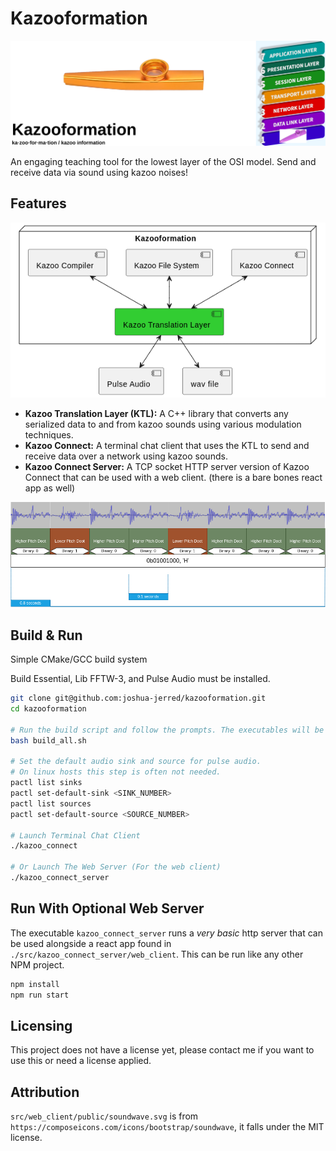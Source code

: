 # Kazooformation

![Left: Kazoo with text Kazooformation Right: OSI Model with physical layer replaced with a picture of a kazoo](doc/images/banner.png)

An engaging teaching tool for the lowest layer of the OSI model. Send and receive data via sound using kazoo noises!

<!-- An abstract data storage, modulation, and demodulation library using kazoo sounds. -->

<!-- This is an engaging teaching tool for the lowest layer of the OSI model. -->

<!-- <p align="center"> -->
  <!-- <img src="doc/images/org_diagram.png" alt="Kazooformation Logo" width="200"/> -->
<!-- </p> -->

## Features

![Project organization UML diagram](doc/images/org_diagram.png)

- **Kazoo Translation Layer (KTL):** A C++ library that converts any serialized data to and from kazoo sounds using various modulation techniques.
- **Kazoo Connect:** A terminal chat client that uses the KTL to send and receive data over a network using kazoo sounds.
- **Kazoo Connect Server:** A TCP socket HTTP server version of Kazoo Connect that can be used with a web client. (there is a bare bones react app as well)

![ASCII 'H' visualized as kazoo sounds](doc/images/kazoo_signal.png)




## Build & Run

Simple CMake/GCC build system

Build Essential, Lib FFTW-3, and Pulse Audio must be installed.

```bash
git clone git@github.com:joshua-jerred/kazooformation.git
cd kazooformation

# Run the build script and follow the prompts. The executables will be placed in the root of the project.
bash build_all.sh

# Set the default audio sink and source for pulse audio.
# On linux hosts this step is often not needed.
pactl list sinks
pactl set-default-sink <SINK_NUMBER>
pactl list sources
pactl set-default-source <SOURCE_NUMBER>

# Launch Terminal Chat Client
./kazoo_connect

# Or Launch The Web Server (For the web client)
./kazoo_connect_server
```

## Run With Optional Web Server

The executable `kazoo_connect_server` runs a *very basic* http server that can
be used alongside a react app found in `./src/kazoo_connect_server/web_client`. This can be run
like any other NPM project.

```bash
npm install
npm run start
```

## Licensing

This project does not have a license yet, please contact me if you want to use
this or need a license applied.

## Attribution

`src/web_client/public/soundwave.svg` is from `https://composeicons.com/icons/bootstrap/soundwave`, it falls under the MIT license.